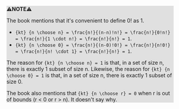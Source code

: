 <div style="margin:2em; background-color: #e0e0e0;">

<strong>⚠️NOTE️️️⚠️</strong>

The book mentions that it's convenient to define 0! as 1.

* `{kt} {n \choose n} = \frac{n!}{(n-n)!n!} = \frac{n!}{0!n!} = \frac{n!}{1 \cdot n!} = \frac{n!}{n!} = 1`.
* `{kt} {n \choose 0} = \frac{n!}{(n-0)!0!} = \frac{n!}{n!0!} = \frac{n!}{n! \cdot 1} = \frac{n!}{n!} = 1`.

The reason for `{kt} {n \choose n} = 1` is that, in a set of size n, there is exactly 1 subset of size n. Likewise, the reason for `{kt} {n \choose 0} = 1` is that, in a set of size n, there is exactly 1 subset of size 0.

The book also mentions that `{kt} {n \choose r} = 0` when r is out of bounds (r < 0 or r > n). It doesn't say why.
</div>

